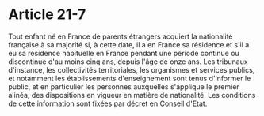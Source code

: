 # Article 21-7

Tout enfant né en France de parents étrangers acquiert la nationalité française à sa majorité si, à cette date, il a en France sa résidence et s'il a eu sa résidence habituelle en France pendant une période continue ou discontinue d'au moins cinq ans, depuis l'âge de onze ans.   Les tribunaux d'instance, les collectivités territoriales, les organismes et services publics, et notamment les établissements d'enseignement sont tenus d'informer le public, et en particulier les personnes auxquelles s'applique le premier alinéa, des dispositions en vigueur en matière de nationalité. Les conditions de cette information sont fixées par décret en Conseil d'Etat.